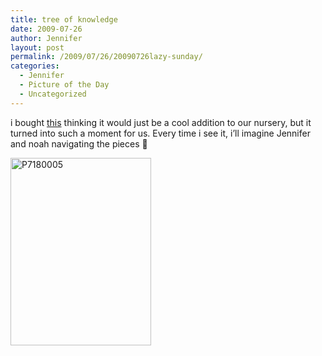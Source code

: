 ```yaml
---
title: tree of knowledge
date: 2009-07-26
author: Jennifer
layout: post
permalink: /2009/07/26/20090726lazy-sunday/
categories:
  - Jennifer
  - Picture of the Day
  - Uncategorized
---
```

i bought [this](http://www.ecomeme.com/Toys/Kidsonroof-Totem-Tree.asp "this") thinking it would just be a cool addition to our nursery, but it turned into such a moment for us. Every time i see it, i&#8217;ll imagine Jennifer and noah navigating the pieces 🙂

<img class="alignnone size-medium wp-image-335" title="P7180005" src="http://www.madcitythree.com/wp-content/uploads/2009/07/P7180005-225x300.jpg" alt="P7180005" width="225" height="300" />
